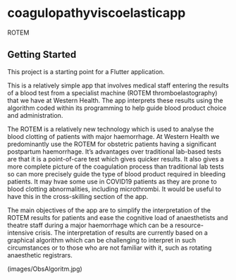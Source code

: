 # coagulopathyviscoelasticapp

ROTEM

## Getting Started

This project is a starting point for a Flutter application.

This is a relatively simple app that involves medical staff entering the results of a blood test from a specialist machine (ROTEM thromboelastography) that we have at Western Health. The app interprets these results using the algorithm coded within its programming to help guide blood product choice and administration. 

The ROTEM is a relatively new technology which is used to analyse the blood clotting of patients with major haemorrhage. At Western Health we predominantly use the ROTEM for obstetric patients having a significant postpartum haemorrhage. It’s advantages over traditional lab-based tests are that it is a point-of-care test which gives quicker results. It also gives a more complete picture of the coagulation process than traditional lab tests so can more precisely guide the type of blood product required in bleeding patients.
It may hvae some use in COVID19 patients as they are prone to blood clotting abnormalities, including microthrombi.
It would be useful to have this in the cross-skilling section of the app.

The main objectives of the app are to simplify the interpretation of the ROTEM results for patients and ease the cognitive load of anaesthetists and theatre staff during  a major haemorrhage which can be a resource-intensive crisis. The interpretation of results are currently based on a graphical algorithm which can be challenging to interpret in such circumstances or to those who are not familiar with it, such as rotating anaesthetic registrars.

(images/ObsAlgoritm.jpg)
